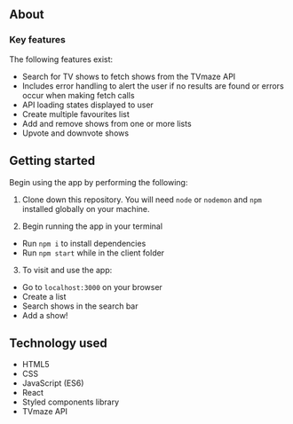 ## About

### Key features

The following features exist:
* Search for TV shows to fetch shows from the TVmaze API
* Includes error handling to alert the user if no results are found or errors occur when making fetch calls
* API loading states displayed to user 
* Create multiple favourites list
* Add and remove shows from one or more lists
* Upvote and downvote shows 

## Getting started

Begin using the app by performing the following:

1. Clone down this repository. You will need `node` or `nodemon` and `npm` installed globally on your machine.

2. Begin running the app in your terminal
  * Run `npm i` to install dependencies
  * Run `npm start` while in the client folder

3. To visit and use the app:
  * Go to `localhost:3000` on your browser
  * Create a list
  * Search shows in the search bar
  * Add a show!

## Technology used
* HTML5
* CSS
* JavaScript (ES6)
* React
* Styled components library
* TVmaze API
